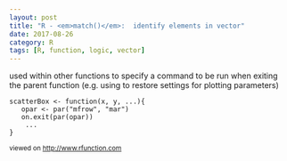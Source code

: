```yaml
---
layout: post
title: "R - <em>match()</em>:  identify elements in vector"
date: 2017-08-26
category: R
tags: [R, function, logic, vector]
---
```


used within other functions to specify a command to be run when exiting the parent function (e.g. using to restore settings for plotting parameters)

```
scatterBox <- function(x, y, ...){
   opar <- par("mfrow", "mar")
   on.exit(par(opar))
	...
}

```


<small> viewed on http://www.rfunction.com </small>

